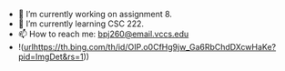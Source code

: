 - 🔭 I’m currently working on assignment 8.
- 🌱 I’m currently learning CSC 222.
- 📫 How to reach me: bpj260@email.vccs.edu
- !([url](https://th.bing.com/th/id/OIP.o0CfHg9jw_Ga6RbChdDXcwHaKe?pid=ImgDet&rs=1)https://th.bing.com/th/id/OIP.o0CfHg9jw_Ga6RbChdDXcwHaKe?pid=ImgDet&rs=1))
